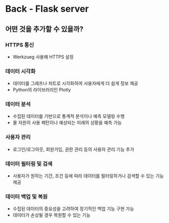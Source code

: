 # Back - Flask server

## 어떤 것을 추가할 수 있을까?

### HTTPS 통신

- Werkzueg 사용해 HTTPS 설정

### 데이터 시각화

- 데이터를 그래프나 차트로 시각화하여 사용자에게 더 쉽게 정보 제공
- Python의 라이브러리인 Plotly

### 데이터 분석

- 수집된 데이터를 기반으로 통계적 분석이나 예측 모델링 수행
- 물 자원의 사용 패턴이나 예상되는 미래의 상황을 예측 가능

### 사용자 관리

- 로그인/로그아웃, 회원가입, 권한 관리 등의 사용자 관리 기능 추가

### 데이터 필터링 및 검색

- 사용자가 원하는 기간, 조건 등에 따라 데이터를 필터링하거나 검색할 수 있는 기능 제공

### 데이터 백업 및 복원

- 수집된 데이터의 중요성을 고려하여 정기적인 백업 기능 구현 가능
- 데이터가 손상될 경우 복원할 수 있는 기능
